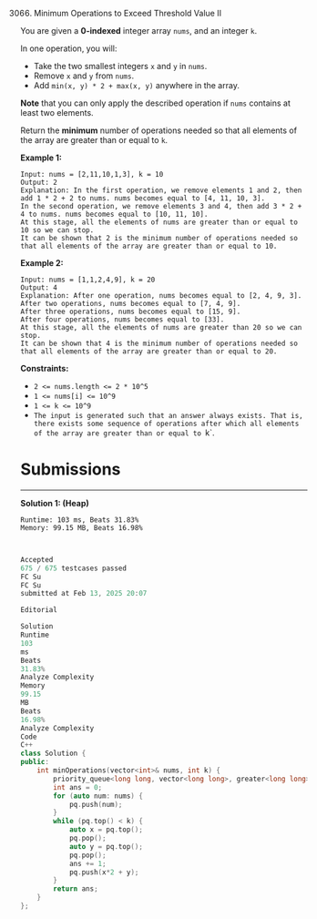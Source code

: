 3066. Minimum Operations to Exceed Threshold Value II

You are given a **0-indexed** integer array `nums`, and an integer `k`.

In one operation, you will:

* Take the two smallest integers `x` and `y` in `nums`.
* Remove `x` and `y` from `nums`.
* Add `min(x, y) * 2 + max(x, y)` anywhere in the array.

**Note** that you can only apply the described operation if `nums` contains at least two elements.

Return the **minimum** number of operations needed so that all elements of the array are greater than or equal to `k`.

 

**Example 1:**
```
Input: nums = [2,11,10,1,3], k = 10
Output: 2
Explanation: In the first operation, we remove elements 1 and 2, then add 1 * 2 + 2 to nums. nums becomes equal to [4, 11, 10, 3].
In the second operation, we remove elements 3 and 4, then add 3 * 2 + 4 to nums. nums becomes equal to [10, 11, 10].
At this stage, all the elements of nums are greater than or equal to 10 so we can stop.
It can be shown that 2 is the minimum number of operations needed so that all elements of the array are greater than or equal to 10.
```

**Example 2:**
```
Input: nums = [1,1,2,4,9], k = 20
Output: 4
Explanation: After one operation, nums becomes equal to [2, 4, 9, 3].
After two operations, nums becomes equal to [7, 4, 9].
After three operations, nums becomes equal to [15, 9].
After four operations, nums becomes equal to [33].
At this stage, all the elements of nums are greater than 20 so we can stop.
It can be shown that 4 is the minimum number of operations needed so that all elements of the array are greater than or equal to 20.
```

**Constraints:**

* `2 <= nums.length <= 2 * 10^5`
* `1 <= nums[i] <= 10^9`
* `1 <= k <= 10^9`
* `The input is generated such that an answer always exists. That is, there exists some sequence of operations after which all elements of the array are greater than or equal to `k`.

# Submissions
---
**Solution 1: (Heap)**
```
Runtime: 103 ms, Beats 31.83%
Memory: 99.15 MB, Beats 16.98%
```
```c++


Accepted
675 / 675 testcases passed
FC Su
FC Su
submitted at Feb 13, 2025 20:07

Editorial

Solution
Runtime
103
ms
Beats
31.83%
Analyze Complexity
Memory
99.15
MB
Beats
16.98%
Analyze Complexity
Code
C++
class Solution {
public:
    int minOperations(vector<int>& nums, int k) {
        priority_queue<long long, vector<long long>, greater<long long>> pq;
        int ans = 0;
        for (auto num: nums) {
            pq.push(num);
        }
        while (pq.top() < k) {
            auto x = pq.top();
            pq.pop();
            auto y = pq.top();
            pq.pop();
            ans += 1;
            pq.push(x*2 + y);
        }
        return ans;
    }
};
```
